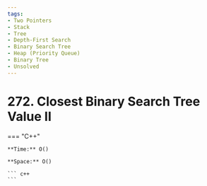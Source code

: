 ```yaml
---
tags:
- Two Pointers
- Stack
- Tree
- Depth-First Search
- Binary Search Tree
- Heap (Priority Queue)
- Binary Tree
- Unsolved
---
```



# 272. Closest Binary Search Tree Value II

=== "C++"

    **Time:** O()

    **Space:** O()

    ``` c++
    ```